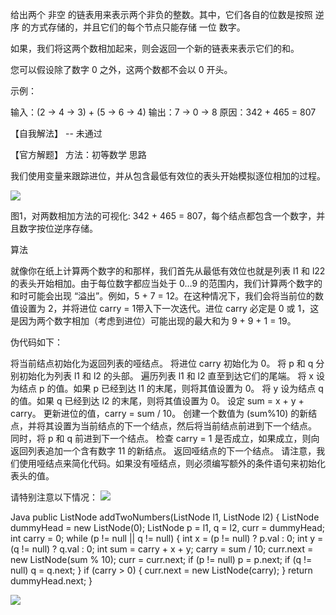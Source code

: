 给出两个 非空 的链表用来表示两个非负的整数。其中，它们各自的位数是按照 逆序 的方式存储的，并且它们的每个节点只能存储 一位 数字。

如果，我们将这两个数相加起来，则会返回一个新的链表来表示它们的和。

您可以假设除了数字 0 之外，这两个数都不会以 0 开头。

示例：

输入：(2 -> 4 -> 3) + (5 -> 6 -> 4)
输出：7 -> 0 -> 8
原因：342 + 465 = 807




【自我解法】  --  未通过


【官方解题】
方法：初等数学
思路

我们使用变量来跟踪进位，并从包含最低有效位的表头开始模拟逐位相加的过程。

![](https://i.imgur.com/FB9Z2se.png)

图1，对两数相加方法的可视化: 342 + 465 = 807，每个结点都包含一个数字，并且数字按位逆序存储。

算法

就像你在纸上计算两个数字的和那样，我们首先从最低有效位也就是列表 l1 和 l22 的表头开始相加。由于每位数字都应当处于 0…9 的范围内，我们计算两个数字的和时可能会出现 “溢出”。例如，5 + 7 = 12。在这种情况下，我们会将当前位的数值设置为 2，并将进位 carry = 1带入下一次迭代。进位 carry 必定是 0 或 1，这是因为两个数字相加（考虑到进位）可能出现的最大和为 9 + 9 + 1 = 19。


伪代码如下：

将当前结点初始化为返回列表的哑结点。
将进位 carry 初始化为 0。
将 p 和 q 分别初始化为列表 l1 和 l2 的头部。
遍历列表 l1 和 l2 直至到达它们的尾端。
将 x 设为结点 p 的值。如果 p 已经到达 l1 的末尾，则将其值设置为 0。
将 y 设为结点 q 的值。如果 q 已经到达 l2 的末尾，则将其值设置为 0。
设定 sum = x + y + carry。
更新进位的值，carry = sum / 10。
创建一个数值为 (sum%10) 的新结点，并将其设置为当前结点的下一个结点，然后将当前结点前进到下一个结点。
同时，将 p 和 q 前进到下一个结点。
检查 carry = 1 是否成立，如果成立，则向返回列表追加一个含有数字 11 的新结点。
返回哑结点的下一个结点。
请注意，我们使用哑结点来简化代码。如果没有哑结点，则必须编写额外的条件语句来初始化表头的值。




请特别注意以下情况：
![](https://i.imgur.com/MXYxa5Z.png)

Java
public ListNode addTwoNumbers(ListNode l1, ListNode l2) {
    ListNode dummyHead = new ListNode(0);
    ListNode p = l1, q = l2, curr = dummyHead;
    int carry = 0;
    while (p != null || q != null) {
        int x = (p != null) ? p.val : 0;
        int y = (q != null) ? q.val : 0;
        int sum = carry + x + y;
        carry = sum / 10;
        curr.next = new ListNode(sum % 10);
        curr = curr.next;
        if (p != null) p = p.next;
        if (q != null) q = q.next;
    }
    if (carry > 0) {
        curr.next = new ListNode(carry);
    }
    return dummyHead.next;
}

![](https://i.imgur.com/6iwHe6t.png)